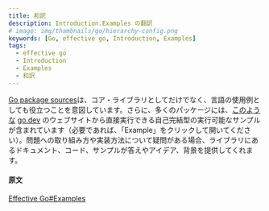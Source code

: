 ```yaml
---
title: 和訳
description: Introduction.Examples の翻訳
# image: img/thambnails/go/hierarchy-config.png
keywords: [Go, effective go, Introduction, Examples]
tags:
  - effective go
  - Introduction
  - Examples
  - 和訳
---
```


[Go package sources](https://go.dev/src/)は、コア・ライブラリとしてだけでなく、言語の使用例としても役立つことを意図しています。さらに、多くのパッケージには、[このような](https://pkg.go.dev/strings#example-Map) [go.dev](https://go.dev/) のウェブサイトから直接実行できる自己完結型の実行可能なサンプルが含まれています（必要であれば、「Example」をクリックして開いてください）。問題への取り組み方や実装方法について疑問がある場合、ライブラリにあるドキュメント、コード、サンプルが答えやアイデア、背景を提供してくれます。

#### 原文

[Effective Go#Examples](https://go.dev/doc/effective_go#examples)

